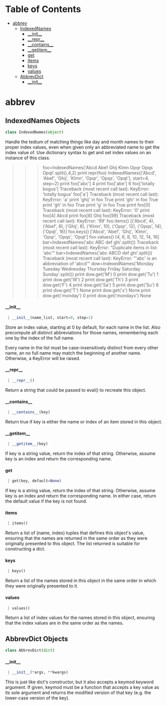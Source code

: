 # Table of Contents

* [abbrev](#abbrev)
  * [IndexedNames](#abbrev.IndexedNames)
    * [\_\_init\_\_](#abbrev.IndexedNames.__init__)
    * [\_\_repr\_\_](#abbrev.IndexedNames.__repr__)
    * [\_\_contains\_\_](#abbrev.IndexedNames.__contains__)
    * [\_\_getitem\_\_](#abbrev.IndexedNames.__getitem__)
    * [get](#abbrev.IndexedNames.get)
    * [items](#abbrev.IndexedNames.items)
    * [keys](#abbrev.IndexedNames.keys)
    * [values](#abbrev.IndexedNames.values)
  * [AbbrevDict](#abbrev.AbbrevDict)
    * [\_\_init\_\_](#abbrev.AbbrevDict.__init__)

<a name="abbrev"></a>
# abbrev

<a name="abbrev.IndexedNames"></a>
## IndexedNames Objects

```python
class IndexedNames(object)
```

Handle the tedium of matching things like day and month names to
their proper index values, even when given only an abbreviated name to
get the index value of. Use dictionary syntax to get and set index
values on an instance of this class.

>>> foo=IndexedNames('Abcd Abef Ghij Klmn Opqr Opqs Opqt'.split(),4,2)
>>> print repr(foo)
IndexedNames(('Abcd', 'Abef', 'Ghij', 'Klmn', 'Opqr', 'Opqs', 'Opqt'), start=4, step=2)
>>> print foo['abc']
4
>>> print foo['abe']
6
>>> foo['totally bogus']
Traceback (most recent call last):
KeyError: 'totally bogus'
>>> foo['a']
Traceback (most recent call last):
KeyError: 'a'
>>> print 'ghij' in foo
True
>>> print 'ghi' in foo
True
>>> print 'gh' in foo
True
>>> print 'g' in foo
True
>>> print foo[0]
Traceback (most recent call last):
KeyError: '0'
>>> print foo[4]
Abcd
>>> print foo[8]
Ghij
>>> foo[99]
Traceback (most recent call last):
KeyError: '99'
>>> foo.items()
[('Abcd', 4), ('Abef', 6), ('Ghij', 8), ('Klmn', 10), ('Opqr', 12), ('Opqs', 14), ('Opqt', 16)]
>>> foo.keys()
['Abcd', 'Abef', 'Ghij', 'Klmn', 'Opqr', 'Opqs', 'Opqt']
>>> foo.values()
[4, 6, 8, 10, 12, 14, 16]
>>> bar=IndexedNames('abc ABC def ghi'.split())
Traceback (most recent call last):
KeyError: "Duplicate items in list: 'abc'"
>>> bar=IndexedNames('abc ABCD def ghi'.split())
Traceback (most recent call last):
KeyError: "'abc' is an abbreviation of 'abcd'"
>>> dow=IndexedNames('Monday Tuesday Wednesday Thursday Friday Saturday Sunday'.split())
>>> print dow.get('M')
0
>>> print dow.get('Tu')
1
>>> print dow.get('W')
2
>>> print dow.get('Th')
3
>>> print dow.get('F')
4
>>> print dow.get('Sa')
5
>>> print dow.get('Su')
6
>>> print dow.get('T')
None
>>> print dow.get('x')
None
>>> print dow.get('monday')
0
>>> print dow.get('mondayx')
None

<a name="abbrev.IndexedNames.__init__"></a>
#### \_\_init\_\_

```python
 | __init__(name_list, start=0, step=1)
```

Store an index value, starting at 0 by default, for each name in
the list. Also precompute all distinct abbreviations for those
names, remembering each one by the index of the full name.

Every name in the list must be case-insensitively distinct from
every other name, an no full name may match the beginning of another
name. Otherwise, a KeyError will be raised.

<a name="abbrev.IndexedNames.__repr__"></a>
#### \_\_repr\_\_

```python
 | __repr__()
```

Return a string that could be passed to eval() to recreate this
object.

<a name="abbrev.IndexedNames.__contains__"></a>
#### \_\_contains\_\_

```python
 | __contains__(key)
```

Return true if key is either the name or index of an item stored
in this object.

<a name="abbrev.IndexedNames.__getitem__"></a>
#### \_\_getitem\_\_

```python
 | __getitem__(key)
```

If key is a string value, return the index of that string.
Otherwise, assume key is an index and return the corresponding
name.

<a name="abbrev.IndexedNames.get"></a>
#### get

```python
 | get(key, default=None)
```

If key is a string value, return the index of that string.
Otherwise, assume key is an index and return the corresponding
name. In either case, return the default value if the key is
not found.

<a name="abbrev.IndexedNames.items"></a>
#### items

```python
 | items()
```

Return a list of (name, index) tuples that defines this object's
value, ensuring that the names are returned in the same order as
they were originally presented to this object. The list returned is
suitable for constructing a dict.

<a name="abbrev.IndexedNames.keys"></a>
#### keys

```python
 | keys()
```

Return a list of the names stored in this object in the same
order in which they were originally presented to it.

<a name="abbrev.IndexedNames.values"></a>
#### values

```python
 | values()
```

Return a list of index values for the names stored in this
object, ensuring that the index values are in the same order as the
names.

<a name="abbrev.AbbrevDict"></a>
## AbbrevDict Objects

```python
class AbbrevDict(dict)
```

<a name="abbrev.AbbrevDict.__init__"></a>
#### \_\_init\_\_

```python
 | __init__(*args, **kwargs)
```

This is just like dict's constructor, but it also accepts a
keymod keyword argument. If given, keymod must be a function that
accepts a key value as its sole argument and returns the modified
version of that key (e.g. the lower-case version of the key).

